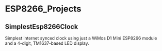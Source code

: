 # ESP8266_Projects
## SimplestEsp8266Clock
Simplest internet synced clock using just a WiMos D1 Mini ESP8266 module and a 4-digit, TM1637-based LED display.
